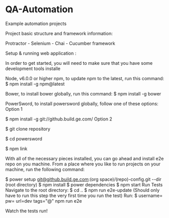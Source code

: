 # QA-Automation
Example automation projects

Project basic structure and framework information:

Protractor - Selenium - Chai - Cucumber framework

Setup & running web application :

In order to get started, you will need to make sure that you have some development tools installe

Node, v6.0.0 or higher npm, to update npm to the latest, run this command: $ npm install -g npm@latest

Bower, to install bower globally, run this command: $ npm install -g bower

PowerSword, to install powersword globally, follow one of these options: Option 1

$ npm install -g git://github.build.ge.com/ Option 2

$ git clone repository

$ cd powersword

$ npm link

With all of the necessary pieces installed, you can go ahead and install e2e repo on you machine. From a place where you like to run projects on your machine, run the following command:

$ power setup git@github.build.ge.com:(org space)/(repo)-config.git --dir (root directory) $ npm install $ power dependencies $ npm start Run Tests Navigate to the root directory: $ cd .. $ npm run e2e-update (Should only have to run this step the very first time you run the test) Run: $ username= pw= url=dev tags="@" npm run e2e 

Watch the tests run!



